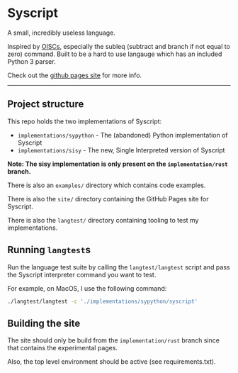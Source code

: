 # Syscript

A small, incredibly useless language.

Inspired by [OISCs](https://en.wikipedia.org/wiki/One-instruction_set_computer), especially the subleq (subtract and branch if not equal to zero) command. Built to be a hard to use langauge which has an included Python 3 parser.

Check out the [github pages site](https://slagrave.github.io/syscript/) for more info.

---

## Project structure

This repo holds the two implementations of Syscript:
- `implementations/sypython` - The (abandoned) Python implementation of Syscript
- `implementations/sisy` - The new, Single Interpreted version of Syscript

**Note: The sisy implementation is only present on the `implementation/rust` branch.**

There is also an `examples/` directory which contains code examples.

There is also the `site/` directory containing the GitHub Pages site for Syscript.

There is also the `langtest/` directory containing tooling to test my implementations.

## Running `langtest`s

Run the language test suite by calling the `langtest/langtest` script and pass the Syscript interpreter command you want to test.

For example, on MacOS, I use the following command:

```sh
./langtest/langtest -c './implementations/sypython/syscript'
```

## Building the site

The site should only be build from the `implementation/rust` branch since that contains the experimental pages.

Also, the top level environment should be active (see requirements.txt).
